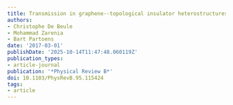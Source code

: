 ```yaml
---
title: Transmission in graphene--topological insulator heterostructures
authors:
- Christophe De Beule
- Mohammad Zarenia
- Bart Partoens
date: '2017-03-01'
publishDate: '2025-10-14T11:47:48.060119Z'
publication_types:
- article-journal
publication: '*Physical Review B*'
doi: 10.1103/PhysRevB.95.115424
tags:
- article
---
```

